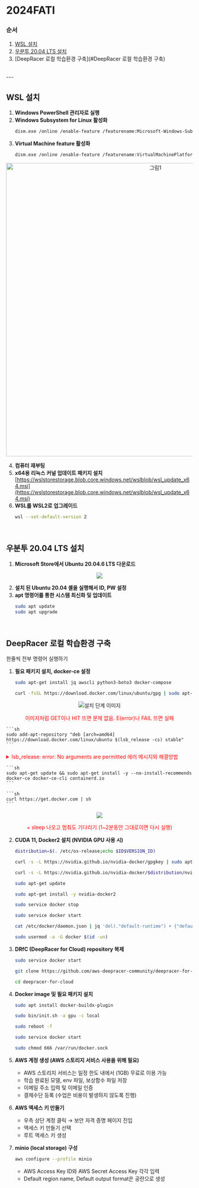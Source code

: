 # 2024FATI

### 순서
1. [WSL 설치](#wsl-설치)
2. [우분투 20.04 LTS 설치](#우분투-2004-lts-설치)
3. [DeepRacer 로컬 학습환경 구축](#DeepRacer 로컬 학습환경 구축)
<br>
---
<br>

## WSL 설치
1. **Windows PowerShell 관리자로 실행**
2. **Windows Subsystem for Linux 활성화**
    ```sh
    dism.exe /online /enable-feature /featurename:Microsoft-Windows-Subsystem-Linux /all /norestart
    ```
3. **Virtual Machine feature 활성화**
    ```sh
    dism.exe /online /enable-feature /featurename:VirtualMachinePlatform /all /norestart
    ```
<p align="center">
  <img width="790" alt="그림1" src="https://github.com/user-attachments/assets/001af36f-e848-4087-b074-5ba57c652315">
</p>

4. **컴퓨터 재부팅**
5. **x64용 리눅스 커널 업데이트 패키지 설치**  
    [https://wslstorestorage.blob.core.windows.net/wslblob/wsl_update_x64.msi](https://wslstorestorage.blob.core.windows.net/wslblob/wsl_update_x64.msi)  
6. **WSL를 WSL2로 업그레이드**  
    ```sh
    wsl --set-default-version 2
    ```
<br>

## 우분투 20.04 LTS 설치
1. **Microsoft Store에서 Ubuntu 20.04.6 LTS 다운로드**
<p align="center">
  <img src="https://github.com/user-attachments/assets/7c9734f5-0afc-4dcd-8bdc-527c8a5f26b2">
</p>

2. **설치 된 Ubuntu 20.04 셸을 실행해서 ID, PW 설정**
3. **apt 명령어를 통한 시스템 최신화 및 업데이트**
    ```sh
    sudo apt update
    sudo apt upgrade
    ```
<br>

## DeepRacer 로컬 학습환경 구축
한줄씩 전부 명령어 실행하기
1. **필요 패키지 설치, docker-ce 설정**
    ```sh
    sudo apt-get install jq awscli python3-boto3 docker-compose
    ```

    ```sh
    curl -fsSL https://download.docker.com/linux/ubuntu/gpg | sudo apt-key add –
    ```
<p align="center">
  <img src="https://github.com/user-attachments/assets/b02b3631-60e8-4d05-9e4a-6a73ea329fbc" alt="설치 단계 이미지">
</p>

<p align="center" style="color:red;">
  이미지처럼 GET이나 HIT 뜨면 문제 없음. E(error)나 FAIL 뜨면 실패
</p>

    ```sh
    sudo add-apt-repository "deb [arch=amd64] https://download.docker.com/linux/ubuntu $(lsb_release -cs) stable"
    ```
    
<details>
  <summary style="color:red;">lsb_release: error: No arguments are permitted 에러 메시지와 해결방법</summary>
  <p><strong>에러 메시지:</strong></p>
  <p>lsb_release: error: No arguments are permitted<br>
  E: Malformed entry 50 in list file /etc/apt/sources.list (Component)<br>
  E: The list of sources could not be read.</p>

  <p><strong>해결방법 1:</strong></p>
  <p>우분투를 삭제했다가 다시 우분투 설치부터 다시 진행</p>

  <p><strong>해결방법 2:</strong></p>
  <p>sudo vi /etc/apt/sources.list<br>
  :50<br>
  dd<br>
  :wq<br>
  이 과정을 저 에러가 안 뜰 때까지 반복</p>
</details>
    
    ```sh
    sudo apt-get update && sudo apt-get install -y --no-install-recommends docker-ce docker-ce-cli containerd.io
    ```

    ```sh
    curl https://get.docker.com | sh
    ```
<p align="center">
  <img src="https://github.com/user-attachments/assets/ab722f3d-66de-4488-b064-af25f522c54e">
</p>

<p align="center" style="color:red;">
  + sleep 나오고 멈춰도 기다리기 (1~2분동안 그대로이면 다시 실행)
</p>

2. **CUDA 11, Docker2 설치 (NVIDIA GPU 사용 시)**
    ```sh
    distribution=$(. /etc/os-release;echo $ID$VERSION_ID)
    ```

    ```sh
    curl -s -L https://nvidia.github.io/nvidia-docker/gpgkey | sudo apt-key add –
    ```

    ```sh
    curl -s -L https://nvidia.github.io/nvidia-docker/$distribution/nvidia-docker.list | sudo tee /etc/apt/sources.list.d/nvidia-docker.list
    ```

    ```sh
    sudo apt-get update
    ```

    ```sh
    sudo apt-get install -y nvidia-docker2
    ```

    ```sh
    sudo service docker stop
    ```

    ```sh
    sudo service docker start
    ```

    ```sh
    cat /etc/docker/daemon.json | jq 'del(."default-runtime") + {"default-runtime": "nvidia"}' | sudo tee /etc/docker/daemon.json
    ```

    ```sh
    sudo usermod -a -G docker $(id -un)
    ```

3. **DRfC (DeepRacer for Cloud) repository 복제**
    ```sh
    sudo service docker start
    ```

    ```sh
    git clone https://github.com/aws-deepracer-community/deepracer-for-cloud
    ```

    ```sh
    cd deepracer-for-cloud
    ```

4. **Docker image 및 필요 패키지 설치**
    ```sh
    sudo apt install docker-buildx-plugin
    ```

    ```sh
    sudo bin/init.sh -a gpu -c local
    ```

    ```sh
    sudo reboot -f
    ```

    ```sh
    sudo service docker start
    ```

    ```sh
    sudo chmod 666 /var/run/docker.sock
    ```

5. **AWS 계정 생성 (AWS 스토리지 서비스 사용을 위해 필요)**
    - AWS 스토리지 서비스는 일정 한도 내에서 (1GB) 무료로 이용 가능
    - 학습 완료된 모델, env 파일, 보상함수 파일 저장
    - 이메일 주소 입력 및 이메일 인증
    - 결제수단 등록 (수업은 비용이 발생하지 않도록 진행)

6. **AWS 액세스 키 만들기**
    - 우측 상단 계정 클릭 → 보안 자격 증명 페이지 진입
    - 액세스 키 만들기 선택
    - 루트 액세스 키 생성

7. **minio (local storage) 구성**
    ```sh
    aws configure --profile minio
    ```

    - AWS Access Key ID와 AWS Secret Access Key 각각 입력
    - Default region name, Default output format은 공란으로 생성

